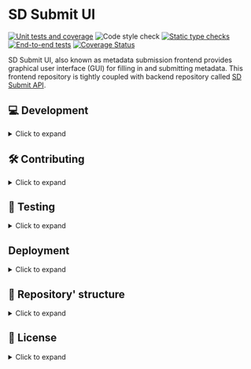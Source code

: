 # SD Submit UI

[![Unit tests and coverage](https://github.com/CSCfi/metadata-submitter-frontend/actions/workflows/unittests.yml/badge.svg)](https://github.com/CSCfi/metadata-submitter-frontend/actions/workflows/unittests.yml)
![Code style check](https://github.com/CSCfi/metadata-submitter-frontend/workflows/Code%20style%20check/badge.svg)
[![Static type checks](https://github.com/CSCfi/metadata-submitter-frontend/actions/workflows/typechecks.yml/badge.svg)](https://github.com/CSCfi/metadata-submitter-frontend/actions/workflows/typechecks.yml)
[![End-to-end tests](https://github.com/CSCfi/metadata-submitter-frontend/actions/workflows/e2etests.yml/badge.svg)](https://github.com/CSCfi/metadata-submitter-frontend/actions/workflows/e2etests.yml)
[![Coverage Status](https://coveralls.io/repos/github/CSCfi/metadata-submitter-frontend/badge.svg?branch=master)](https://coveralls.io/github/CSCfi/metadata-submitter-frontend?branch=master)

SD Submit UI, also known as metadata submission frontend provides graphical user interface (GUI) for filling in and submitting metadata. This frontend repository is tightly coupled with backend repository called [SD Submit API](https://github.com/CSCfi/metadata-submitter/).

## 💻 Development

<details><summary>Click to expand</summary>

### Prerequisites

- Node 20+
- pnpm
- Backend

Install pnpm that suits your machine from [pnpm installation](https://pnpm.io/installation).

Install and run backend from [SD Submit API repository](https://github.com/CSCfi/metadata-submitter/).

> **Note:** If you run the backend with `docker compose`, you will then also need to set the `REDIRECT_URL` environment variable to the UI address (e.g. add `REDIRECT_URL=http://localhost:3000` into the `.env` file).

### Running

After the backend is up and running, install and run frontend with:

```bash
pnpm install

pnpm start
```

If `pnpm install` leaves corrupted pnpm-lock.yaml, try to fix with `pnpm i --frozen-lockfile`.

After installing and running, frontend can be found from `http://localhost:3000`.

</details>

## 🛠️ Contributing

<details><summary>Click to expand</summary>

Development team members should check internal [contributing guidelines for Gitlab](https://gitlab.ci.csc.fi/groups/sds-dev/-/wikis/Guides/Contributing).

If you are not part of CSC and our development team, your help is nevertheless very welcome. Please see [contributing guidelines for Github](CONTRIBUTING.md).

</details>

## 🧪 Testing

<details><summary>Click to expand</summary>

### Code format check

You can find the rules for checking in `eslint.config.js` and `.prettierrc`. Linting, formatting and unit testing are also configured for you as a git pre-commit with Husky, which is recommended to use to avoid fails on CI pipeline. Please see [pre-commit hook](.husky/pre-commit).

- For checking code quality and fixing potential bugs:

```bash
# Only check code quality
pnpm run lint:check

# OR check and fix potential bugs
pnpm run lint
```

- For checking code format and fixing formatting errors in json/yaml/css/md -files:

```bash
# Ony check code format
pnpm run format:check

# OR check and fix formatting errors
pnpm run format
```

### Unit tests

Unit tests and components are run by Vitest and React Testing Library using these commands:

```bash
# For watching real-time code changes
pnpm test

# Without watching the code changes
pnpm test:no-watch

# For a summary of test coverage
pnpm test:coverage

# For running a single test file
pnpm test /relativePath/to/test/file
```

### End-to-end tests

1. Copy env variables from `.env.example` to your `.env` file, these variables are needed to run some of the tests.

```bash
cp .env.example .env
```

2. Make sure we have latest browser binaries and their dependencies which match the current playwright version

```bash
pnpm dlx playwright install --with-deps

# OR if you have issue with your PATH
pnpm exec playwright install --with-deps
```

3. Run the tests in CLI:

```bash
pnpm test:e2e

# For running a single test file
pnpm test:e2e /relativePath/to/test/file

# OR you can run the tests in UI mode
pnpm test:e2e:ui
```

> **Note**
>
> e2e tests running in UI mode could have different result from the CLI. So if you are running the tests in UI mode, it may worth checking how they run in CLI as well, since the tests in Gitlab will be running in CLI.

</details>

## Deployment

<details><summary>Click to expand</summary>

To build the frontend for deployment, run:

```
pnpm run build
```

The static files are put in the `build` folder.

</details>

## 📜 Repository' structure

<details><summary>Click to expand</summary>

To have an overview of this repository, see [STRUCTURE](STRUCTURE.md).

</details>

## 📜 License

<details><summary>Click to expand</summary>

Metadata submission UI is released under `MIT`, see [LICENSE](LICENSE).

</details>
